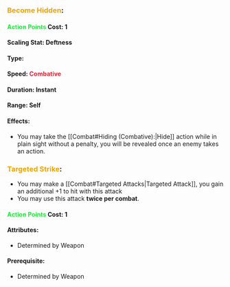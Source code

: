 ### <span style="font-weight:bold;color:rgb(240, 164, 0)">Become Hidden</span>:

#### <span style="font-weight:bold;color:rgb(33, 235, 60)">Action Points</span> Cost: 1
#### Scaling Stat: Deftness
#### Type: 
#### Speed: <span style="font-weight:bold; color:rgb(235, 33, 53)">Combative</span>
#### Duration: Instant
#### Range: Self
#### Effects:
- You may take the [[Combat#Hiding (<span style="font-weight bold; color rgb(235, 33, 53)">Combative</span>):|Hide]] action while in plain sight without a penalty, you will be revealed once an enemy takes an action.

### <span style="font-weight:bold;color:rgb(240, 164, 0)">Targeted Strike</span>:
- You may make a [[Combat#Targeted Attacks|Targeted Attack]], you gain an additional +1 to hit with this attack
- You may use this attack **twice per combat**. 
#### <span style="font-weight:bold;color:rgb(33, 235, 60)">Action Points</span> Cost: 1
#### Attributes:
- Determined by Weapon
#### Prerequisite: 
- Determined by Weapon
